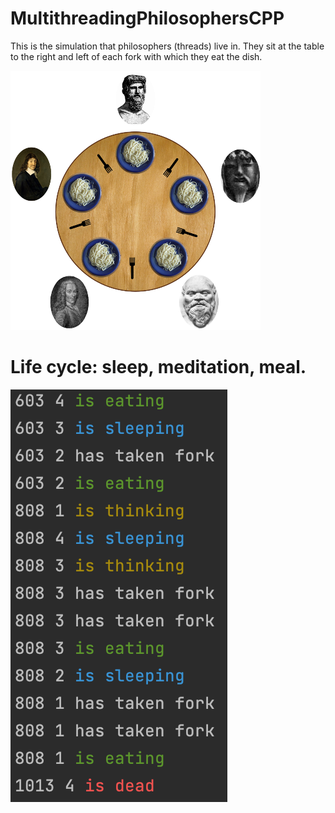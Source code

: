 # MultithreadingPhilosophersCPP
This is the simulation that philosophers (threads) live in.
They sit at the table to the right and left of each fork with which they eat the dish.

![Alt text](/images/philosophers.png?raw=true "Optional Title")

# Life cycle: sleep, meditation, meal.

![Alt text](/images/screen_shot_of_sim.png?raw=true "Optional Title")
